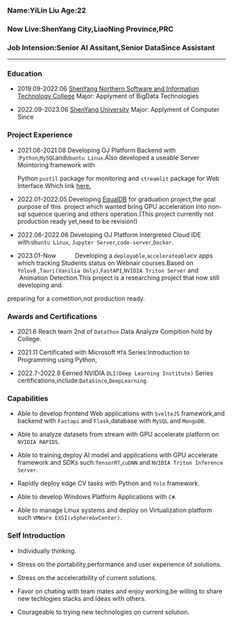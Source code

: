 ### Name:YiLin Liu           Age:22

### Now Live:ShenYang City,LiaoNing Province,PRC

### Job Intension:Senior AI Assitant,Senior DataSince Assistant

---

### Education

- 2019.09-2022.06     [ShenYang Northern Software and Information Technology College](https://www.baidu.com/link?url=z6QKwCjqmJ_yTS1Emcg0lYbIau3DRHga4oHjzrW3OmJ3JjzomKjNJ4uvSSa5JrY3&wd=&eqid=a798b431000619ce00000002641d3665)  Major: Applyment of BigData Technologies

- 2022.09-2023.06     [ShenYang University](https://www.baidu.com/link?url=KdmF9QJdkfCuMk3dO8GhwX1l0wA4YQH_9rJvoewijfTJFN1HibC5rQY6zPIzvTzj&wd=&eqid=a23f6ea90017aabd00000002641d3685)  Major: Applyment of Computer Since

### Project Experience

- 2021.06-2021.08     Developing OJ Platform Backend with :`Python`,`MySQL`and`Ubuntu Linux`.Also developed a useable Server Mointoring framework with
  
  Python `pustil` package for monitoring and `streamlit` package for Web Interface.Which link [here.](https://github.com/RosterMouch/Elins-Python-Server-Monitor)

- 2022.01-2022.05     Developing [EqualDB](https://github.com/RosterMouch/EQual-DB) for graduation project,the goal purpose of this  project which wanted bring GPU acceleration into non-sql squence quering and others operation.(This project currently not production ready yet,need to be revision!)

- 2022.06-2022.08     Developing OJ Platform Intergreted Cloud IDE with:`Ubuntu Linux`, `Jupyter Server`,`code-server`,`Docker`.

- 2023.01-Now           Developing a `deployable`,`accelerateable`cv apps which tracking Students status on Webnair courses.Based on `Yolov8` ,`Tauri(Vanilia Only)`,`FastAPI`,`NVIDIA Triton Server` and  Animation Detection.This project is a researching project that now still developing and 

preparing for a cometition,not production ready.

### Awards and Certifications

- 2021.6    Reach team 2nd of `Datathon` Data Analyze Compition hold by College.

- 2021.11  Certificated with Microsoft `MTA` Series:Introduction to Programming using Python,

- 2022.7-2022.8 Eerned NVIDIA `DLI(Deep Learning Institute)` Series certifications,include:`DataSince`,`DeepLearning`.

### Capabilities

- Able to develop frontend Web applications with `SvelteJS` framework,and backend with `Fastapi` and `Flask`,database with `MySQL` and `MongoDB`.

- Able to analyze datasets from stream with GPU accelerate platform on `NVIDIA RAPIDS`.

- Able to training,deploy AI model and applications with GPU accelerate framework and SDKs such:`TensorRT`,`cuDNN` and `NVIDIA Triton Inference Server`.

- Rapidly deploy edge CV tasks with Python and `Yolo` framework.

- Able to develop Windows Platform Applications with `C#`.

- Able to manage Linux systems and deploy on Virtualization platform such `VMWare EXSI(vSphere&vCenter)`.

### Self Introduction

- Individually thinking.

- Stress on the portability,performance and user experience of solutions.

- Stress on the acceleratbility of current solutions.

- Favor on chating with team mates and enjoy working,be willing to share new techlogies stacks and ideas with others.

- Courageable to trying new technologies on current solution. 


